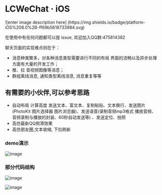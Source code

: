 # LCWeChat · iOS

<p align="left">
![enter image description here]
(https://img.shields.io/badge/platform-iOS%208.0%2B-ff69b5618733984.svg) 
</a>

在使用中有任何问题都可以提 issue, 欢迎加入QQ群:475814382

聊天页面的实现难点则在于：

- 消息种类繁多，对各种消息类型需要进行不同的布局 界面的流畅以及异步处理方面有大量的开发工作；
- 推、拉 音视频图像等消息；
- 群组离线消息, 通知类型离线消息, 消息重复等等

## 有需要的小伙伴,可以参考思路
* 自动布局 计算高度 发送文本、富文本、复制粘贴、文本换行、发送图片(PhotoKit 图片选择器 图片浏览器)、发送语音(录制音频mp3格式 播放音频、音频录制与播放的封装、60秒自动发送等) 、发送定位、拍照
* 高仿最新QQ侧滑效果
* 高仿朋友圈,文本收缩, 下拉刷新

### demo演示
![image](https://github.com/icoderRo/LCWeChat/blob/master/Resource/LCWeChat.gif)

### 部分代码结构
![image](https://github.com/icoderRo/LCWeChat/blob/master/Resource/chatCell.png)

![image](https://github.com/icoderRo/LCWeChat/blob/master/Resource/mainController.png)


